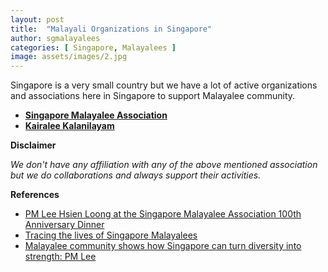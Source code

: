 ```yaml
---
layout: post
title:  "Malayali Organizations in Singapore"
author: sgmalayalees
categories: [ Singapore, Malayalees ]
image: assets/images/2.jpg
---
```

Singapore is a very small country but we have a lot of active organizations and associations here in Singapore to support Malayalee community.

- **[Singapore Malayalee Association](https://www.malayalee.org.sg/)**
- **[Kairalee Kalanilayam](http://kairaleekalanilayam.com)**

**Disclaimer**

*We don't have any affiliation with any of the above mentioned association but we do collaborations and always support their activities.*

**References**

- [PM Lee Hsien Loong at the Singapore Malayalee Association 100th Anniversary Dinner](https://www.pmo.gov.sg/Newsroom/pm-lee-hsien-loong-singapore-malayalee-association-100th-anniversary-dinner)
- [Tracing the lives of Singapore Malayalees](https://www.asiaone.com/tracing-lives-singapore-malayalees)
- [Malayalee community shows how Singapore can turn diversity into strength: PM Lee](https://www.channelnewsasia.com/news/singapore/malayalee-community-shows-how-singapore-can-turn-diversity-into-9265984)
